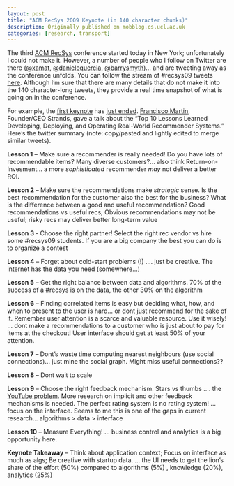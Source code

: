 ```yaml
---
layout: post
title: "ACM RecSys 2009 Keynote (in 140 character chunks)"
description: Originally published on mobblog.cs.ucl.ac.uk
categories: [research, transport]
---
```


The third <a href="http://recsys.acm.org/">ACM RecSys</a> conference started today in New York; unfortunately I could not make it. However, a number of people who I follow on Twitter are there (<a href="http://twitter.com/xamat">@xamat</a>, <a href="http://twitter.com/danielequercia">@danielequercia</a>, <a href="http://twitter.com/barrysmyth">@barrysmyth</a>)&#8230; and are tweeting away as the conference unfolds. You can follow the stream of #recsys09 tweets <a href="http://search.twitter.com/search?q=%23recsys09+OR+%23recsys">here</a>. Although I&#8217;m sure that there are many details that do not make it into the 140 character-long tweets, they provide a real time snapshot of what is going on in the conference.</p>
<p>For example, the <a href="http://recsys.acm.org/program.html#keynote">first keynote</a> has <a href="http://twitter.com/barrysmyth/statuses/5097222885">just ended</a>. <a href="http://corp.strands.com/team">Francisco Martin</a>, Founder/CEO Strands, gave a talk about the &#8220;Top 10 Lessons Learned Developing, Deploying, and Operating Real-World Recommender Systems.&#8221; Here&#8217;s the twitter summary (note: copy/pasted and lightly edited to merge similar tweets).</p>
<p><strong>Lesson 1</strong> &#8211; Make sure a recommender is really needed! Do you have lots of recommendable items? Many diverse customers?&#8230; also think Return-on-Invesment&#8230; a more <em>sophisticated</em> recommender <em>may</em> not deliver a better ROI.</p>
<p><strong>Lesson 2</strong> &#8211; Make sure the recommendations make <em>strategic</em> sense. Is the best recommendation for the customer also the best for the business? What is the difference between a good and useful recommendation? Good recommendations vs useful recs; Obvious recommendations may not be useful; risky recs may deliver better long-term value</p>
<p><strong>Lesson 3 </strong>- Choose the right partner! Select the right rec vendor vs hire some #recsys09 students. If you are a big company the best you can do is to organize a contest</p>
<p><strong>Lesson 4</strong> &#8211; Forget about cold-start problems (!) &#8230;. just be creative. The internet has the data you need (somewhere&#8230;)</p>
<p><strong>Lesson 5</strong> &#8211; Get the right balance between data and algorithms. 70% of the success of a #recsys is on the data, the other 30% on the algorithm</p>
<p><strong>Lesson 6</strong> &#8211; Finding correlated items is easy but deciding what, how, and when to present to the user is hard&#8230; or dont just recommend for the sake of it. Remember user attention is a scarce and valuable resource. Use it wisely! &#8230; dont make a recommendations to a customer who is just about to pay for items at the checkout! User interface should get at least 50% of your attention.</p>
<p><strong>Lesson 7</strong> &#8211; Dont&#8217;s waste time computing nearest neighbours (use social connections)&#8230; just mine the social graph. Might miss useful connections??</p>
<p><strong>Lesson 8</strong> &#8211; Dont wait to scale</p>
<p><strong>Lesson 9</strong> &#8211; Choose the right feedback mechanism. Stars vs thumbs &#8230;. the <a href="http://www.techcrunch.com/2009/09/22/youtube-comes-to-a-5-star-realization-its-ratings-are-useless/">YouTube problem</a>. More research on implicit and other feedback mechanisms is needed. The perfect rating system is no rating system! &#8230; focus on the interface. Seems to me this is one of the gaps in current research&#8230; algorithms &gt; data &gt; interface</p>
<p><strong>Lesson 10</strong> &#8211; Measure Everything! &#8230; business control and analytics is a big opportunity here.</p>
<p><strong>Keynote Takeaway</strong> &#8211; Think about application context; Focus on interface as much as algs; Be creative with startup data. &#8230; the UI needs to get the lion&#8217;s share of the effort (50%) compared to algorithms (5%) , knowledge (20%), analytics (25%)</p>

